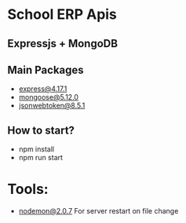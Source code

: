 # School ERP Apis

## Expressjs + MongoDB

## Main Packages
- [express@4.17.1](https://expressjs.com/)
- [mongoose@5.12.0](https://mongoosejs.com/)
- [jsonwebtoken@8.5.1](https://www.npmjs.com/package/jsonwebtoken)
 
## How to start?
- npm install
- npm run start

# Tools:
- [nodemon@2.0.7](https://nodemon.io/)
  For server restart on file change